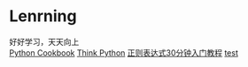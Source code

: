 # Lenrning  
好好学习，天天向上  
[Python Cookbook](https://python3-cookbook.readthedocs.io/zh_CN/latest/)
[Think Python](https://codingpy.com/books/thinkpython2/index.html#)
[正则表达式30分钟入门教程](https://deerchao.cn/tutorials/regex/regex.htm)
[test](MyJupyter/f.txt)   
